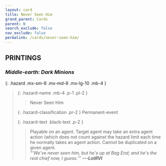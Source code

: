 ```yaml
---
layout: card
title: Never Seen Him
grand_parent: Cards
parent: N
search_exclude: false
nav_exclude: false
permalink: /cards/never-seen-him/
---
```


## PRINTINGS


### _Middle-earth: Dark Minions_

{: .hazard .mx-sm-6 .mx-md-8 .mx-lg-10 .mb-4 }
> {: .hazard-name .mb-4 .p-1 .pl-2 }
> > <div class="hazard-mp"></div>
> > <div class="card-name">Never Seen Him</div>
>
> {: .hazard-classification .pr-2 }
> Permanent-event
>
> {: .hazard-text .black-text .p-2 }
> > Playable on an agent. Target agent may take an extra agent action (which does  not count against the hazard limit each time he normally takes an agent action. Cannot be duplicated on a given agent. <br>_“‘We've never seen him, but he's up at Bag End; and he's the real chief now, I guess.’”_ ***---&#65279;LotRVI*** 
>
